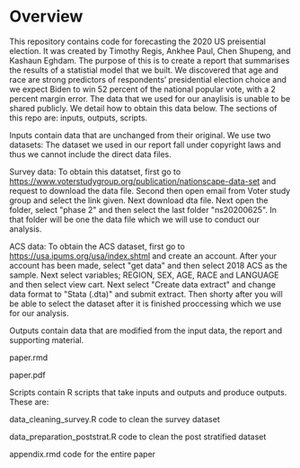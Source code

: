 # Overview 

This repository contains code for forecasting the 2020 US preisential election. It was created by Timothy Regis, Ankhee Paul, Chen Shupeng, and Kashaun Eghdam. The purpose of this is to create a report that summarises the results of a statistial model that we built. We discovered that age and race are strong predictors of respondents’ presidential election choice and we expect Biden to win 52 percent of the national popular vote, with a 2 percent margin error. The data that we used for our anaylisis is unable to be shared publicly. We detail how to obtain this data below. The sections of this repo are: inputs, outputs, scripts.

Inputs contain data that are unchanged from their original. We use two datasets: 
The dataset we used in our report fall under copyright laws and thus we cannot include the direct data files.

Survey data: 
To obtain this datatset, first go to https://www.voterstudygroup.org/publication/nationscape-data-set and request to download the data file. Second then open email from Voter study group and select the link given. Next download dta file. Next open the folder, select "phase 2" and then select the last folder "ns20200625". In that folder will be one the data file which we will use to conduct our analysis.

ACS data:
To obtain the ACS dataset, first go to https://usa.ipums.org/usa/index.shtml and create an account. After 
your account has been made, select "get data" and then select 2018 ACS as the sample. Next select variables;
REGION, SEX, AGE, RACE and LANGUAGE and then select view cart. Next select "Create data extract" and change data format to "Stata (.dta)" and submit extract. Then shorty after you will be able to select the dataset after it 
is finished proccessing which we use for our analysis. 

Outputs contain data that are modified from the input data, the report and supporting material.

paper.rmd

paper.pdf

Scripts contain R scripts that take inputs and outputs and produce outputs. These are:

data_cleaning_survey.R
code to clean the survey dataset

data_preparation_poststrat.R
code to clean the post stratified dataset

appendix.rmd
code for the entire paper
